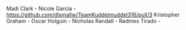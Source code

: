Madi Clark		-
Nicole Garcia		- https://github.com/dlsmallw/TeamKuddelmuddel316/pull/3
Kristopher Graham	-
Oscar Holguin		-
Nicholas Randall	-
Radmes Tirado		-
